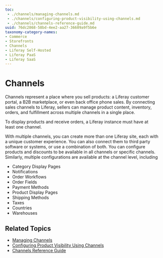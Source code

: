 ```yaml
---
toc:
 - ./channels/managing-channels.md
 - ./channels/configuring-product-visibility-using-channels.md
 - ./channels/channels-reference-guide.md
uuid: 76dc2868-58bd-4ee2-aa27-36609a9f5b6e
taxonomy-category-names:
- Commerce
- Storefronts
- Channels
- Liferay Self-Hosted
- Liferay PaaS
- Liferay SaaS
---
```

# Channels

Channels represent a place where you sell products: a Liferay customer portal, a B2B marketplace, or even back office phone sales. By connecting sales channels to Liferay, sellers can manage product content, inventory, orders, and fulfillment across multiple channels in a single place.

To display products and receive orders, a Liferay instance must have at least one channel.

With multiple channels, you can create more than one Liferay site, each with a unique customer experience. You can also connect them to third party software or systems, or use a combination of both. You can configure products and discounts to be available in all channels or specific channels. Similarly, multiple configurations are available at the channel level, including

* Category Display Pages
* Notifications
* Order Workflows
* Order Fields
* Payment Methods
* Product Display Pages
* Shipping Methods
* Taxes
* Countries
* Warehouses



## Related Topics

* [Managing Channels](./channels/managing-channels.md)
* [Configuring Product Visibility Using Channels](./channels/configuring-product-visibility-using-channels.md)
* [Channels Reference Guide](./channels/channels-reference-guide.md)
